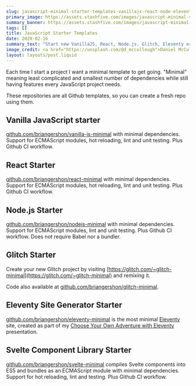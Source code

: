```yaml
---
slug: javascript-minimal-starter-templates-vanillajs-react-node-eleventy
primary_image: https://assets.stashfive.com/images/javascript-minimal-starter-templates-vanillajs-react-node-eleventy/full.jpeg
summary_banner: https://assets.stashfive.com/images/javascript-minimal-starter-templates-vanillajs-react-node-eleventy/slice.jpeg
tags: []
title: JavaScript Starter Templates
date: 2020-02-16
summary_text: "Start new VanillaJS, React, Node.js, Glitch, Eleventy or Svelte projects with minimal dependencies."
image_credit: <a href="https://unsplash.com/@d_mccullough">Daniel McCullough</a>
layout: layouts/post.liquid
---
```



Each time I start a project I want a minimal template to get going. "Minimal" meaning least complicated and smallest number of dependencies while still having features every JavaScript project needs.

These repositories are all Github templates, so you can create a fresh repo using them.

## Vanilla JavaScript starter

[github.com/briangershon/vanilla-js-minimal](https://github.com/briangershon/vanilla-js-minimal) with minimal dependencies. Support for ECMAScript modules, hot reloading, lint and unit testing. Plus Github CI workflow.

## React Starter

[github.com/briangershon/react-minimal](https://github.com/briangershon/react-minimal) with minimal dependencies. Support for ECMAScript modules, hot reloading, lint and unit testing. Plus Github CI workflow.

## Node.js Starter

[github.com/briangershon/nodejs-minimal](https://github.com/briangershon/nodejs-minimal) with minimal dependencies. Support for ECMAScript modules, lint and unit testing. Plus Github CI workflow. Does not require Babel nor a bundler.

## Glitch Starter

Create your new Glitch project by visiting [https://glitch.com/~glitch-minimal](https://glitch.com/~glitch-minimal) and remixing it.

Code also available at [github.com/briangershon/glitch-minimal](https://github.com/briangershon/glitch-minimal).

## Eleventy Site Generator Starter

[github.com/briangershon/eleventy-minimal](https://github.com/briangershon/eleventy-minimal) is the most minimal [Eleventy](https://www.11ty.dev) site, created as part of my [Choose Your Own Adventure with Eleventy](../choose-your-own-adventure-with-eleventy/) presentation.

## Svelte Component Library Starter

[github.com/briangershon/svelte-minimal](https://github.com/briangershon/svelte-minimal) compiles Svelte components into ES5 and bundles as an ECMAScript module with minimal dependencies. Support for hot reloading, lint and testing. Plus Github CI workflow.
